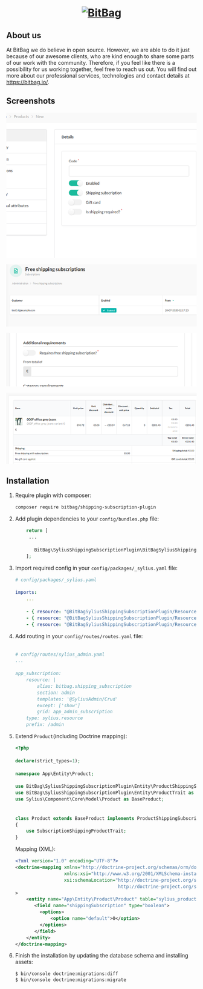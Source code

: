 <h1 align="center">
    <a href="http://bitbag.shop" target="_blank">
        <img src="https://demo.sylius.com/assets/shop/img/logo.png" width="55%" alt="BitBag" />
    </a>
    <br />
    
</h1>

## About us

At BitBag we do believe in open source. However, we are able to do it just because of our awesome clients, who are kind enough to share some parts of our work with the community. Therefore, if you feel like there is a possibility for us working together, feel free to reach us out. You will find out more about our professional services, technologies and contact details at https://bitbag.io/.

## Screenshots

![Screenshot showing subscription product creation](docs/images/admin-create-product.png)

![Screenshot showing list of subscriptions](docs/images/admin-customer-subscriptions.png)

![Screenshot showing available additional requirements when creating shipping method](docs/images/admin-shipping-methods.png)

![Screenshot showing order shipped for free](docs/images/admin-order-view.png)

## Installation

1. Require plugin with composer:

    ```bash
    composer require bitbag/shipping-subscription-plugin
    ```
 
1. Add plugin dependencies to your `config/bundles.php` file:
    
    ```php
        return [
         ...
        
           BitBag\SyliusShippingSubscriptionPlugin\BitBagSyliusShippingSubscriptionPlugin::class => ['all' => true],
        ];
    ```

1. Import required config in your `config/packages/_sylius.yaml` file:
    
    ```yaml
    # config/packages/_sylius.yaml
    
    imports:
        ...
   
        - { resource: "@BitBagSyliusShippingSubscriptionPlugin/Resources/config/services.xml" }
        - { resource: "@BitBagSyliusShippingSubscriptionPlugin/Resources/config/resources.yml" }
        - { resource: "@BitBagSyliusShippingSubscriptionPlugin/Resources/config/grids.yml" }
    ```    

1. Add routing in your `config/routes/routes.yaml` file:
    
    ```yaml
    
    # config/routes/sylius_admin.yaml
    ...
    
    app_subscription:
        resource: |
            alias: bitbag.shipping_subscription
            section: admin
            templates: '@SyliusAdmin/Crud'
            except: ['show']
            grid: app_admin_subscription
        type: sylius.resource
        prefix: /admin

    ```

1. Extend `Product`(including Doctrine mapping):

    ```php
    <?php 
   
    declare(strict_types=1);
    
    namespace App\Entity\Product;
   
    use BitBag\SyliusShippingSubscriptionPlugin\Entity\ProductShippingSubscriptionAwareInterface;
    use BitBag\SyliusShippingSubscriptionPlugin\Entity\ProductTrait as SubscriptionShippingProductTrait;
    use Sylius\Component\Core\Model\Product as BaseProduct;
  

    class Product extends BaseProduct implements ProductShippingSubscriptionAwareInterface
    {
        use SubscriptionShippingProductTrait;  
    }
    ```
   
   Mapping (XML):
   
   ```xml
   <?xml version="1.0" encoding="UTF-8"?>
   <doctrine-mapping xmlns="http://doctrine-project.org/schemas/orm/doctrine-mapping"
                     xmlns:xsi="http://www.w3.org/2001/XMLSchema-instance"
                     xsi:schemaLocation="http://doctrine-project.org/schemas/orm/doctrine-mapping
                                         http://doctrine-project.org/schemas/orm/doctrine-mapping.xsd"
   >
       <entity name="App\Entity\Product\Product" table="sylius_product">
          <field name="shippingSubscription" type="boolean">
            <options>
                <option name="default">0</option>
            </options>
          </field>
       </entity>
   </doctrine-mapping>
   ```
   
1. Finish the installation by updating the database schema and installing assets:

    ```
    $ bin/console doctrine:migrations:diff
    $ bin/console doctrine:migrations:migrate
   ```
